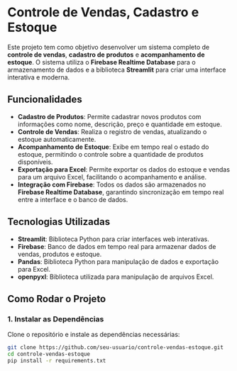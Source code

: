 # Controle de Vendas, Cadastro e Estoque

Este projeto tem como objetivo desenvolver um sistema completo de **controle de vendas**, **cadastro de produtos** e **acompanhamento de estoque**. O sistema utiliza o **Firebase Realtime Database** para o armazenamento de dados e a biblioteca **Streamlit** para criar uma interface interativa e moderna.

## Funcionalidades

- **Cadastro de Produtos**: Permite cadastrar novos produtos com informações como nome, descrição, preço e quantidade em estoque.
- **Controle de Vendas**: Realiza o registro de vendas, atualizando o estoque automaticamente.
- **Acompanhamento de Estoque**: Exibe em tempo real o estado do estoque, permitindo o controle sobre a quantidade de produtos disponíveis.
- **Exportação para Excel**: Permite exportar os dados do estoque e vendas para um arquivo Excel, facilitando o acompanhamento e análise.
- **Integração com Firebase**: Todos os dados são armazenados no **Firebase Realtime Database**, garantindo sincronização em tempo real entre a interface e o banco de dados.

## Tecnologias Utilizadas

- **Streamlit**: Biblioteca Python para criar interfaces web interativas.
- **Firebase**: Banco de dados em tempo real para armazenar dados de vendas, produtos e estoque.
- **Pandas**: Biblioteca Python para manipulação de dados e exportação para Excel.
- **openpyxl**: Biblioteca utilizada para manipulação de arquivos Excel.

## Como Rodar o Projeto

### 1. Instalar as Dependências

Clone o repositório e instale as dependências necessárias:

```bash
git clone https://github.com/seu-usuario/controle-vendas-estoque.git
cd controle-vendas-estoque
pip install -r requirements.txt
